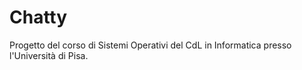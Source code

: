 # Chatty
Progetto del corso di Sistemi Operativi del CdL in Informatica presso l'Università di Pisa.

